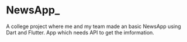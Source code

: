 # NewsApp_
A college project where me and my team made an basic NewsApp using Dart and Flutter.
App which needs API to get the imformation.
